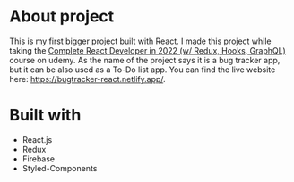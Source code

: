 # About project
This is my first bigger project built with React.
I made this project while taking the [Complete React Developer in 2022 (w/ Redux, Hooks, GraphQL)](https://www.udemy.com/course/complete-react-developer-zero-to-mastery/) course on udemy. As the name of the project says it is a bug tracker app, but it can be also used as a To-Do list app. You can find the live website here: https://bugtracker-react.netlify.app/.
# Built with
- React.js
- Redux
- Firebase
- Styled-Components
